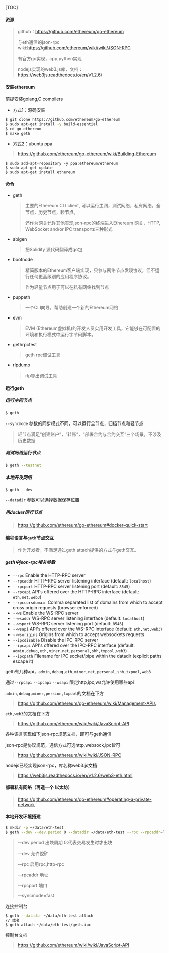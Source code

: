 [TOC]



#### 资源

> github：https://github.com/ethereum/go-ethereum
>
> 与eth通信的json-rpc wiki:https://github.com/ethereum/wiki/wiki/JSON-RPC
>
> 有官方go实现，cpp,pythen实现
>
> nodejs实现的web3.js库，文档：https://web3js.readthedocs.io/en/v1.2.6/

#### 安装ethereum

前提安装golang,C compilers 

- 方式1：源码安装

```bash
$ git clone https://github.com/ethereum/go-ethereum
$ sudo apt-get install -y build-essential
$ cd go-ethereum
$ make geth
```

- 方式2：ubuntu ppa

> https://github.com/ethereum/go-ethereum/wiki/Building-Ethereum

```
$ sudo add-apt-repository -y ppa:ethereum/ethereum
$ sudo apt-get update
$ sudo apt-get install ethereum
```



#### 命令

- geth

  > 主要的Ethereum CLI client, 可以运行主网，测试网络，私有网络，全节点，历史节点，轻节点。
  >
  > 还作为网关允许其他实现json-rpc的终端进入Ethereum 网关，HTTP, WebSocket and/or IPC transports三种形式

- abigen

  > 把Solidity 源代码翻译成go包

- bootnode

  > 精简版本的Ethereum客户端实现，只参与网络节点发现协议，但不运行任何更高级别的应用程序协议。
  >
  > 作为轻量节点用于可以在私有网络找到节点

- puppeth

  > 一个CLI向导，帮助创建一个新的Ethereum网络

- evm

  > EVM (Ethereum虚拟机)的开发人员实用开发工具，它能够在可配置的环境和执行模式中运行字节码脚本。

- gethrpctest

  > geth rpc调试工具

- rlpdump

  > rlp导出调试工具

#### 运行geth

##### 运行主网节点

```bash
$ geth 
```

 `--syncmode` 参数的同步模式不同，可以运行全节点，归档节点和轻节点

> 轻节点满足“创建账户”，“转账”，“部署合约与合约交互”三个场景，不涉及历史数据

##### 测试网络运行节点

```bash
$ geth --testnet 
```

##### 本地开发网络

```
$ geth --dev 
```

`--datadir` 参数可以选择数据保存位置

##### 用docker运行节点

> https://github.com/ethereum/go-ethereum#docker-quick-start

#### 编程语言与`geth`节点交互

> 作为开发者，不满足通过geth attach提供的方式与geth交互。
>

##### geth中json-rpc相关参数

- `--rpc` Enable the HTTP-RPC server
- `--rpcaddr` HTTP-RPC server listening interface (default: `localhost`)
- `--rpcport` HTTP-RPC server listening port (default: `8545`)
- `--rpcapi` API's offered over the HTTP-RPC interface (default: `eth,net,web3`)
- `--rpccorsdomain` Comma separated list of domains from which to accept cross origin requests (browser enforced)
- `--ws` Enable the WS-RPC server
- `--wsaddr` WS-RPC server listening interface (default: `localhost`)
- `--wsport` WS-RPC server listening port (default: `8546`)
- `--wsapi` API's offered over the WS-RPC interface (default: `eth,net,web3`)
- `--wsorigins` Origins from which to accept websockets requests
- `--ipcdisable` Disable the IPC-RPC server
- `--ipcapi` API's offered over the IPC-RPC interface (default: `admin,debug,eth,miner,net,personal,shh,txpool,web3`)
- `--ipcpath` Filename for IPC socket/pipe within the datadir (explicit paths escape it)

geth有几种api，`admin,debug,eth,miner,net,personal,shh,txpool,web3`

通过`--rpcapi` `--ipcapi`  `--wsapi`  限定http,ipc,ws允许使用哪些api

`admin,debug,miner,persion,txpool`的文档在下方

> https://github.com/ethereum/go-ethereum/wiki/Management-APIs

`eth,web3`的文档在下方

> https://github.com/ethereum/wiki/wiki/JavaScript-API

各种语言实现如下json-rpc规范文档，即可与geth通信

json-rpc是协议规范，通信方式可选http,websock,ipc皆可

> https://github.com/ethereum/wiki/wiki/JSON-RPC

nodejs已经实现json-rpc，库名称web3.js文档

> https://web3js.readthedocs.io/en/v1.2.6/web3-eth.html

#### 部署私有网络（再造一个 以太坊）

> https://github.com/ethereum/go-ethereum#operating-a-private-network

#### 本地开发环境搭建

```bash
$ mkdir -p ~/data/eth-test
$ geth --dev --dev.period 0 --datadir ~/data/eth-test --rpc --rpcaddr=localhost --rpcport 8545
```

> --dev.period 出块周期 0:代表交易发生时才出块
>
> --dev 允许挖矿
>
> --rpc 启用rpc,http-rpc
>
> --rpcaddr 地址
>
> --rpcport 端口
>
> --syncmode=fast

连接控制台

```bash
$ geth --datadir ~/data/eth-test attach
// 或者
$ geth attach ~/data/eth-test/geth.ipc
```

控制台文档

> https://github.com/ethereum/wiki/wiki/JavaScript-API